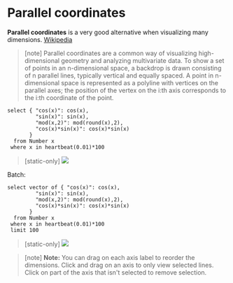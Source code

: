 # Parallel coordinates

**Parallel coordinates** is a very good alternative when visualizing many 
dimensions. [Wikipedia](https://en.wikipedia.org/wiki/Parallel_coordinates)

> [note]  Parallel coordinates are a common way of visualizing high-dimensional geometry and analyzing multivariate data.
To show a set of points in an n-dimensional space, a backdrop is drawn consisting of n parallel lines, typically vertical and equally spaced. A point in n-dimensional space is represented as a polyline with vertices on the parallel axes; the position of the vertex on the i:th axis corresponds to the i:th coordinate of the point. 

```LIVE {"vis":"showParallellCoordinates"}
select { "cos(x)": cos(x), 
         "sin(x)": sin(x), 
         "mod(x,2)": mod(round(x),2), 
         "cos(x)*sin(x)": cos(x)*sin(x)
       }
  from Number x
 where x in heartbeat(0.01)*100
```

> [static-only]  <img  src="https://s3.eu-north-1.amazonaws.com/assets.streamanalyze.com/docs/visualization/pc1.png"/>

Batch:

```LIVE {"vis":"showParallellCoordinates"}
select vector of { "cos(x)": cos(x), 
         "sin(x)": sin(x), 
         "mod(x,2)": mod(round(x),2), 
         "cos(x)*sin(x)": cos(x)*sin(x)
       }
  from Number x
 where x in heartbeat(0.01)*100
 limit 100
```


> [static-only]  <img  src="https://s3.eu-north-1.amazonaws.com/assets.streamanalyze.com/docs/visualization/pc2.png"/>

> [note]  **Note:** You can drag on each axis label to reorder the dimensions. Click 
and drag on an axis to only view selected lines. Click on part of the axis 
that isn't selected to remove selection. 

